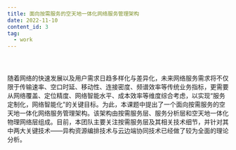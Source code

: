 ```yaml
---
title: 面向按需服务的空天地一体化网络服务管理架构
date: 2022-11-10
content_id: 3
tag:
  - work
---
```


<div style="padding-top:1vh;">随着网络的快速发展以及用户需求日趋多样化与差异化，未来网络服务需求将不仅限于传输速率、空口时延、移动性、连接密度、频谱效率等传统业务指标，更需要从网络覆盖、定位精度、网络智能水平、成本效率等维度综合考虑，以实现“服务定制化，网络智能化”的关键目标。为此，本课题中提出了一个面向按需服务的空天地一体化网络服务管理架构。该架构由按需服务层、服务分析层和空天地一体化物理网络层组成。目前，本团队主要关注按需服务层及其相关技术细节，并针对其中两大关键技术——异构资源编排技术与云边端协同技术已经做了较为全面的理论分析。</div>

<!--more-->
